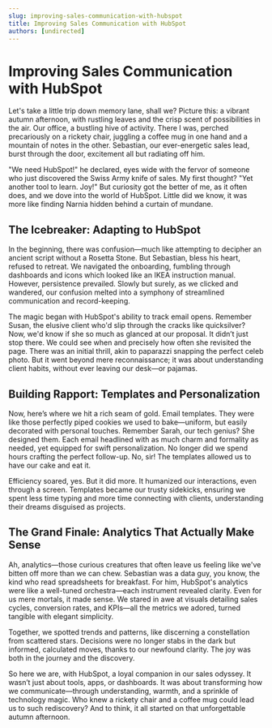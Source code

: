 ```yaml
---
slug: improving-sales-communication-with-hubspot
title: Improving Sales Communication with HubSpot
authors: [undirected]
---
```


# Improving Sales Communication with HubSpot

Let's take a little trip down memory lane, shall we? Picture this: a vibrant autumn afternoon, with rustling leaves and the crisp scent of possibilities in the air. Our office, a bustling hive of activity. There I was, perched precariously on a rickety chair, juggling a coffee mug in one hand and a mountain of notes in the other. Sebastian, our ever-energetic sales lead, burst through the door, excitement all but radiating off him.

"We need HubSpot!" he declared, eyes wide with the fervor of someone who just discovered the Swiss Army knife of sales. My first thought? "Yet another tool to learn. Joy!" But curiosity got the better of me, as it often does, and we dove into the world of HubSpot. Little did we know, it was more like finding Narnia hidden behind a curtain of mundane.

## The Icebreaker: Adapting to HubSpot

In the beginning, there was confusion—much like attempting to decipher an ancient script without a Rosetta Stone. But Sebastian, bless his heart, refused to retreat. We navigated the onboarding, fumbling through dashboards and icons which looked like an IKEA instruction manual. However, persistence prevailed. Slowly but surely, as we clicked and wandered, our confusion melted into a symphony of streamlined communication and record-keeping.

The magic began with HubSpot's ability to track email opens. Remember Susan, the elusive client who'd slip through the cracks like quicksilver? Now, we'd know if she so much as glanced at our proposal. It didn’t just stop there. We could see when and precisely how often she revisited the page. There was an initial thrill, akin to paparazzi snapping the perfect celeb photo. But it went beyond mere reconnaissance; it was about understanding client habits, without ever leaving our desk—or pajamas.

## Building Rapport: Templates and Personalization

Now, here’s where we hit a rich seam of gold. Email templates. They were like those perfectly piped cookies we used to bake—uniform, but easily decorated with personal touches. Remember Sarah, our tech genius? She designed them. Each email headlined with as much charm and formality as needed, yet equipped for swift personalization. No longer did we spend hours crafting the perfect follow-up. No, sir! The templates allowed us to have our cake and eat it.

Efficiency soared, yes. But it did more. It humanized our interactions, even through a screen. Templates became our trusty sidekicks, ensuring we spent less time typing and more time connecting with clients, understanding their dreams disguised as projects.

## The Grand Finale: Analytics That Actually Make Sense

Ah, analytics—those curious creatures that often leave us feeling like we've bitten off more than we can chew. Sebastian was a data guy, you know, the kind who read spreadsheets for breakfast. For him, HubSpot's analytics were like a well-tuned orchestra—each instrument revealed clarity. Even for us mere mortals, it made sense. We stared in awe at visuals detailing sales cycles, conversion rates, and KPIs—all the metrics we adored, turned tangible with elegant simplicity.

Together, we spotted trends and patterns, like discerning a constellation from scattered stars. Decisions were no longer stabs in the dark but informed, calculated moves, thanks to our newfound clarity. The joy was both in the journey and the discovery.

So here we are, with HubSpot, a loyal companion in our sales odyssey. It wasn’t just about tools, apps, or dashboards. It was about transforming how we communicate—through understanding, warmth, and a sprinkle of technology magic. Who knew a rickety chair and a coffee mug could lead us to such rediscovery? And to think, it all started on that unforgettable autumn afternoon.